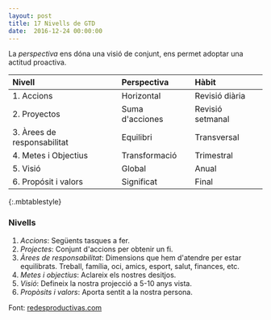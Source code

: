 ```yaml
---
layout: post
title: 17 Nivells de GTD
date:  2016-12-24 00:00:00
---
```


La *perspectiva* ens dóna una visió de conjunt, ens permet adoptar una actitud proactiva.

 Nivell                        | Perspectiva       | Hàbit          
:----------------------------- | :---------------- | :---------------
1. Accions                     | Horizontal        | Revisió diària  
2. Proyectos                   | Suma d'acciones   | Revisió setmanal 
3. Àrees de responsabilitat    | Equilibri         | Transversal      
4. Metes i Objectius           | Transformació     | Trimestral       
5. Visió                       | Global            | Anual            
6. Propósit i valors           | Significat        | Final            
{:.mbtablestyle}

### Nivells


1. *Accions*: Següents tasques a fer.
2. *Projectes*: Conjunt d'accions per obtenir un fi.
3. *Àrees de responsabilitat*: Dimensions que hem d'atendre per estar equilibrats. Treball, família, oci, amics, esport, salut, finances, etc.
4. *Metes i objectius*: Aclareix els nostres desitjos.
5. *Visió*: Defineix la nostra projecció a 5-10 anys vista.
6. *Propòsits i valors*: Aporta sentit a la nostra persona.

Font: [redesproductivas.com](http://www.redesproductivas.com/conceptos-gtd-modelo-de-6-niveles-de-perspectiva)
